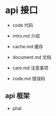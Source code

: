 # api 接口
* code 代码

* intro.md     介绍
* cache.md     缓存
* document.md  文档
* care.md      注意事项
* code.md      错误码

## api 框架
* phal